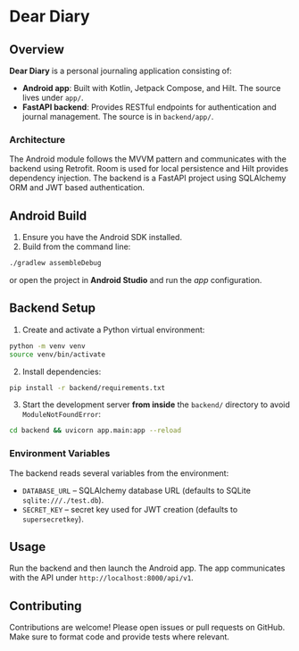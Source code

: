 # Dear Diary

## Overview

**Dear Diary** is a personal journaling application consisting of:

- **Android app**: Built with Kotlin, Jetpack Compose, and Hilt. The source lives under `app/`.
- **FastAPI backend**: Provides RESTful endpoints for authentication and journal management. The source is in `backend/app/`.

### Architecture

The Android module follows the MVVM pattern and communicates with the backend using Retrofit. Room is used for local persistence and Hilt provides dependency injection. The backend is a FastAPI project using SQLAlchemy ORM and JWT based authentication.

## Android Build

1. Ensure you have the Android SDK installed.
2. Build from the command line:

```bash
./gradlew assembleDebug
```

   or open the project in **Android Studio** and run the *app* configuration.

## Backend Setup

1. Create and activate a Python virtual environment:

```bash
python -m venv venv
source venv/bin/activate
```

2. Install dependencies:

```bash
pip install -r backend/requirements.txt
```

3. Start the development server **from inside** the `backend/` directory to avoid
   `ModuleNotFoundError`:

```bash
cd backend && uvicorn app.main:app --reload
```

### Environment Variables

The backend reads several variables from the environment:

- `DATABASE_URL` – SQLAlchemy database URL (defaults to SQLite `sqlite:///./test.db`).
- `SECRET_KEY` – secret key used for JWT creation (defaults to `supersecretkey`).

## Usage

Run the backend and then launch the Android app. The app communicates with the API under `http://localhost:8000/api/v1`.

## Contributing

Contributions are welcome! Please open issues or pull requests on GitHub. Make sure to format code and provide tests where relevant.

